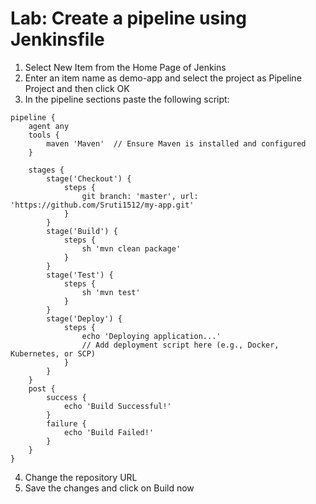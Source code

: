 # Lab: Create a pipeline using Jenkinsfile

1. Select New Item from the Home Page of Jenkins
2. Enter an item name as demo-app and select the project as Pipeline Project and then click OK
3. In the pipeline sections paste the following script:
```
pipeline {
    agent any
    tools {
        maven 'Maven'  // Ensure Maven is installed and configured
    }
    
    stages {
        stage('Checkout') {
            steps {
                git branch: 'master', url: 'https://github.com/Sruti1512/my-app.git'
            }
        }
        stage('Build') {
            steps {
                sh 'mvn clean package'
            }
        }
        stage('Test') {
            steps {
                sh 'mvn test'
            }
        }
        stage('Deploy') {
            steps {
                echo 'Deploying application...'
                // Add deployment script here (e.g., Docker, Kubernetes, or SCP)
            }
        }
    }
    post {
        success {
            echo 'Build Successful!'
        }
        failure {
            echo 'Build Failed!'
        }
    }
}
```
4. Change the repository URL
5. Save the changes and click on Build now
